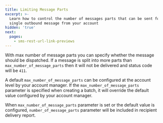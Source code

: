 ```yaml
---
title: Limiting Message Parts
excerpt: >-
  Learn how to control the number of messages parts that can be sent for a
  single outbound message from your account
hidden: 'true'
next:
  pages:
    - sms-rest-url-link-previews
---
```

With max number of message parts you can specify whether the message should be dispatched. If a message is split into more parts than `max_number_of_message_parts` then it will not be delivered and status code will be `411`.

A default `max_number_of_message_parts` can be configured at the account level by your account manager. If the `max_number_of_message_parts` parameter is specified when creating a batch, it will override the default value configured by your account manager.

When `max_number_of_message_parts` parameter is set or the default value is configured, `number_of_message_parts` parameter will be included in recipient delivery report.
